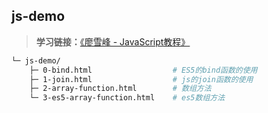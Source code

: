 ## js-demo

> **学习链接：**[《廖雪峰 - JavaScript教程》](http://www.liaoxuefeng.com/wiki/001434446689867b27157e896e74d51a89c25cc8b43bdb3000/)

``` bash
└─ js-demo/
    ├─ 0-bind.html                  # ES5的bind函数的使用
    ├─ 1-join.html                  # js的join函数的使用   
    ├─ 2-array-function.html        # 数组方法
    └─ 3-es5-array-function.html    # es5数组方法
```
